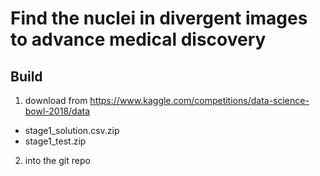 # Find the nuclei in divergent images to advance medical discovery

	
## Build

1. download from https://www.kaggle.com/competitions/data-science-bowl-2018/data
  - stage1_solution.csv.zip
  - stage1_test.zip
2. into the git repo

